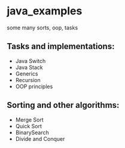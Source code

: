 # java_examples
some many sorts, oop, tasks
## Tasks and implementations:
- Java Switch
- Java Stack
- Generics
- Recursion
- OOP principles
## Sorting and other algorithms:
- Merge Sort
- Quick Sort
- BinarySearch
- Divide and Conquer
